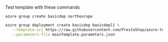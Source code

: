 Test template with these commands

`azure group create basicdep northeurope`  
```bash
azure group deployment create basicdep basicdepl1 \
   --template-uri https://raw.githubusercontent.com/PrestaShop/azure-template-basic/master/mainTemplate.json \
   --parameters-file mainTemplate.parameters.json
```
